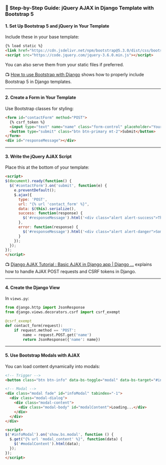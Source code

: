 
### 🧩 Step-by-Step Guide: jQuery AJAX in Django Template with Bootstrap 5

#### 1. **Set Up Bootstrap 5 and jQuery in Your Template**
Include these in your base template:

```html
{% load static %}
<link href="https://cdn.jsdelivr.net/npm/bootstrap@5.3.0/dist/css/bootstrap.min.css" rel="stylesheet">
<script src="https://code.jquery.com/jquery-3.6.0.min.js"></script>
```

You can also serve them from your static files if preferred.

📺 [How to use Bootstrap with Django](https://www.youtube.com/watch?v=SPGrc6byv_Y) shows how to properly include Bootstrap 5 in Django templates.

---

#### 2. **Create a Form in Your Template**
Use Bootstrap classes for styling:

```html
<form id="contactForm" method="POST">
  {% csrf_token %}
  <input type="text" name="name" class="form-control" placeholder="Your Name">
  <button type="submit" class="btn btn-primary mt-2">Submit</button>
</form>
<div id="responseMessage"></div>
```

---

#### 3. **Write the jQuery AJAX Script**
Place this at the bottom of your template:

```html
<script>
$(document).ready(function() {
  $('#contactForm').on('submit', function(e) {
    e.preventDefault();
    $.ajax({
      type: 'POST',
      url: "{% url 'contact_form' %}",
      data: $(this).serialize(),
      success: function(response) {
        $('#responseMessage').html('<div class="alert alert-success">Thanks, ' + response.name + '!</div>');
      },
      error: function(response) {
        $('#responseMessage').html('<div class="alert alert-danger">Something went wrong.</div>');
      }
    });
  });
});
</script>
```

📺 [Django AJAX Tutorial : Basic AJAX in Django app | Django ...](https://www.youtube.com/watch?v=QDdLvImfq_g) explains how to handle AJAX POST requests and CSRF tokens in Django.

---

#### 4. **Create the Django View**
In `views.py`:

```python
from django.http import JsonResponse
from django.views.decorators.csrf import csrf_exempt

@csrf_exempt
def contact_form(request):
    if request.method == 'POST':
        name = request.POST.get('name')
        return JsonResponse({'name': name})
```

---

#### 5. **Use Bootstrap Modals with AJAX**
You can load content dynamically into modals:

```html
<!-- Trigger -->
<button class="btn btn-info" data-bs-toggle="modal" data-bs-target="#infoModal">Open Modal</button>

<!-- Modal -->
<div class="modal fade" id="infoModal" tabindex="-1">
  <div class="modal-dialog">
    <div class="modal-content">
      <div class="modal-body" id="modalContent">Loading...</div>
    </div>
  </div>
</div>

<script>
$('#infoModal').on('show.bs.modal', function () {
  $.get("{% url 'modal_content' %}", function(data) {
    $('#modalContent').html(data);
  });
});
</script>
```